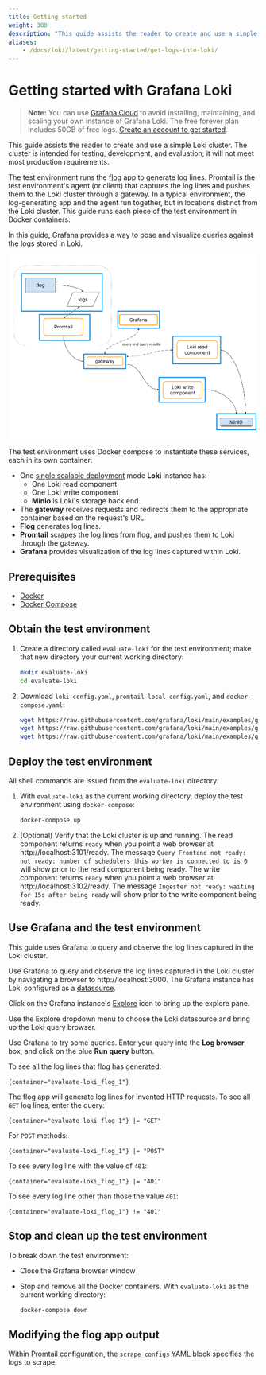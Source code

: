 ```yaml
---
title: Getting started
weight: 300
description: "This guide assists the reader to create and use a simple Loki cluster for testing and evaluation purposes."
aliases:
    - /docs/loki/latest/getting-started/get-logs-into-loki/
---
```


# Getting started with Grafana Loki

> **Note:** You can use [Grafana Cloud](https://grafana.com/products/cloud/features/#cloud-logs) to avoid installing, maintaining, and scaling your own instance of Grafana Loki. The free forever plan includes 50GB of free logs. [Create an account to get started](https://grafana.com/auth/sign-up/create-user?pg=docs-loki&plcmt=in-text).

This guide assists the reader to create and use a simple Loki cluster.
The cluster is intended for testing, development, and evaluation;
it will not meet most production requirements.

The test environment runs the [flog](https://github.com/mingrammer/flog) app to generate log lines.
Promtail is the test environment's agent (or client) that captures the log lines and pushes them to the Loki cluster through a gateway.
In a typical environment, the log-generating app and the agent run together, but in locations distinct from the Loki cluster. This guide runs each piece of the test environment in Docker containers.

In this guide, Grafana provides a way to pose and visualize queries against the logs stored in Loki.
 
![Simple scalable deployment test environment](simple-scalable-test-environment.png)

The test environment uses Docker compose to instantiate these services, each in its own container: 

- One [single scalable deployment](../fundamentals/architecture/deployment-modes/) mode **Loki** instance has:
    - One Loki read component
    - One Loki write component
    - **Minio** is Loki's storage back end.
- The **gateway** receives requests and redirects them to the appropriate container based on the request's URL.
- **Flog** generates log lines.
- **Promtail** scrapes the log lines from flog, and pushes them to Loki through the gateway.
- **Grafana** provides visualization of the log lines captured within Loki.

## Prerequisites

- [Docker](https://docs.docker.com/install)
- [Docker Compose](https://docs.docker.com/compose/install)

## Obtain the test environment

1. Create a directory called `evaluate-loki` for the test environment; make that new directory your current working directory:
    ```bash
    mkdir evaluate-loki
    cd evaluate-loki
    ```
1. Download `loki-config.yaml`, `promtail-local-config.yaml`, and `docker-compose.yaml`:

    ```bash
    wget https://raw.githubusercontent.com/grafana/loki/main/examples/getting-started/loki-config.yaml -O loki-config.yaml
    wget https://raw.githubusercontent.com/grafana/loki/main/examples/getting-started/promtail-local-config.yaml -O promtail-local-config.yaml
    wget https://raw.githubusercontent.com/grafana/loki/main/examples/getting-started/docker-compose.yaml -O docker-compose.yaml
    ```

## Deploy the test environment

All shell commands are issued from the `evaluate-loki` directory.

1. With `evaluate-loki` as the current working directory, deploy the test environment using `docker-compose`:
    ```bash
    docker-compose up
    ```
1. (Optional) Verify that the Loki cluster is up and running. The read component returns `ready` when you point a web browser at http://localhost:3101/ready. The message `Query Frontend not ready: not ready: number of schedulers this worker is connected to is 0` will show prior to the read component being ready.
The write component returns `ready` when you point a web browser at http://localhost:3102/ready. The message `Ingester not ready: waiting for 15s after being ready` will show prior to the write component being ready.

## Use Grafana and the test environment

This guide uses Grafana to query and observe the log lines captured in the Loki cluster.

Use Grafana to query and observe the log lines captured in the Loki cluster by navigating a browser to http://localhost:3000.
The Grafana instance has Loki configured as a [datasource](https://grafana.com/docs/grafana/latest/datasources/loki/).

Click on the Grafana instance's [Explore](https://grafana.com/docs/grafana/latest/explore/) icon to bring up the explore pane.

Use the Explore dropdown menu to choose the Loki datasource and bring up the Loki query browser.

Use Grafana to try some queries.
Enter your query into the **Log browser** box, and click on the blue **Run query** button.

To see all the log lines that flog has generated:
```
{container="evaluate-loki_flog_1"}
```

The flog app will generate log lines for invented HTTP requests.
To see all `GET` log lines, enter the query:

```
{container="evaluate-loki_flog_1"} |= "GET"
```
For `POST` methods:
```
{container="evaluate-loki_flog_1"} |= "POST"
```

To see every log line with the value of `401`: 
```
{container="evaluate-loki_flog_1"} |= "401"

```
To see every log line other than those the value `401`: 
```
{container="evaluate-loki_flog_1"} != "401"
```

## Stop and clean up the test environment

To break down the test environment:

- Close the Grafana browser window

- Stop and remove all the Docker containers. With `evaluate-loki` as the current working directory:
    ```bash
    docker-compose down
    ```

## Modifying the flog app output

Within Promtail configuration, the `scrape_configs` YAML block specifies the logs to scrape.

